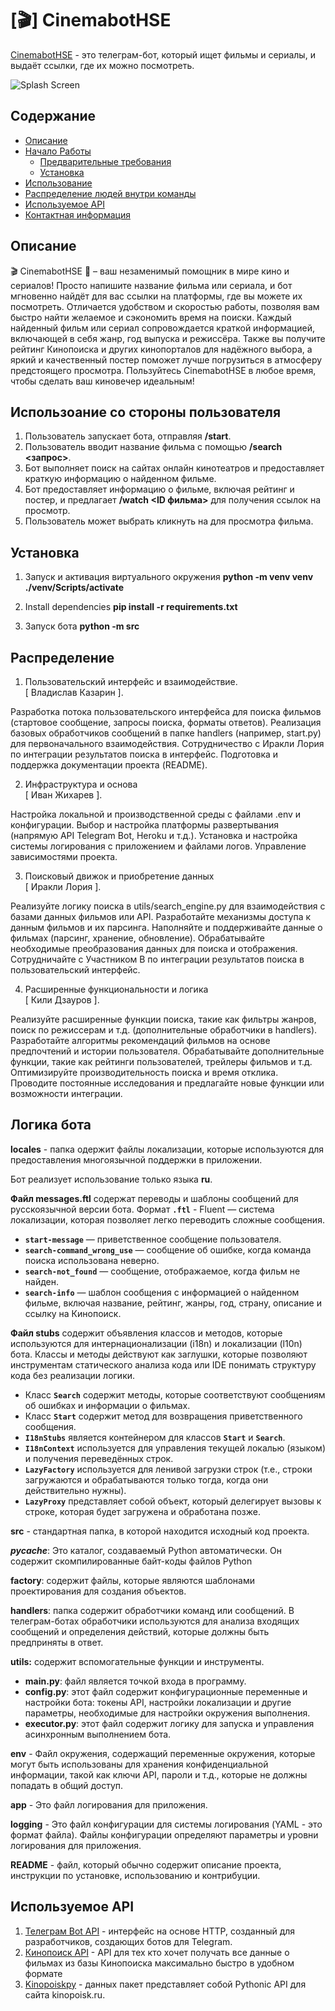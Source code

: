 # [🎬] CinemabotHSE

[CinemabotHSE](https://t.me/CinemaBotFromHsebot) - это телеграм-бот, который ищет фильмы и сериалы, и выдаёт ссылки, где их можно посмотреть. 

![Splash Screen](https://github.com/Zhikharevi/CinemabotHSE/assets/73641038/a86059c9-633b-489c-8fcf-f71416f9cb83)

## Содержание

- [Описание](#описание)
- [Начало Работы](#начало-работы)
  - [Предварительные требования](#предварительные-требования)
  - [Установка](#установка)
- [Использование](#использование)
- [Распределение людей внутри команды](#распределение)
- [Используемое API](#используемое-api)
- [Контактная информация](#контактная-информация)

## Описание 

🎬 CinemabotHSE 🌟 – ваш незаменимый помощник в мире кино и сериалов! Просто напишите название фильма или сериала, и бот мгновенно найдёт для вас ссылки на платформы, где вы можете их посмотреть. Отличается удобством и скоростью работы, позволяя вам быстро найти желаемое и сэкономить время на поиски. Каждый найденный фильм или сериал сопровождается краткой информацией, включающей в себя жанр, год выпуска и режиссёра. Также вы получите рейтинг Кинопоиска и других кинопорталов для надёжного выбора, а яркий и качественный постер поможет лучше погрузиться в атмосферу предстоящего просмотра. Пользуйтесь CinemabotHSE в любое время, чтобы сделать ваш киновечер идеальным!

## Использоание со стороны пользователя
 
1. Пользователь запускает бота, отправляя **/start**.
2. Пользователь вводит название фильма с помощью **/search <запрос>**.
3. Бот выполняет поиск на сайтах онлайн кинотеатров и предоставляет краткую информацию о найденном фильме.
4. Бот предоставляет информацию о фильме, включая рейтинг и постер, и предлагает **/watch <ID фильма>** для получения ссылок на просмотр.
5. Пользователь может выбрать кликнуть на для просмотра фильма.

## Установка

1. Запуск и активация виртуального окружения
**python -m venv venv**
**./venv/Scripts/activate**

2. Install dependencies
**pip install -r requirements.txt**

3. Запуск бота
**python -m src**

## Распределение

1. Пользовательский интерфейс и взаимодействие.<br />[ Владислав Казарин ]. 

Разработка потока пользовательского интерфейса для поиска фильмов (стартовое сообщение, запросы поиска, форматы ответов).
Реализация базовых обработчиков сообщений в папке handlers (например, start.py) для первоначального взаимодействия.
Сотрудничество с Иракли Лория по интеграции результатов поиска в интерфейс. Подготовка и поддержка документации проекта (README).

2. Инфраструктура и основа <br />[ Иван Жихарев ].

Настройка локальной и производственной среды с файлами .env и конфигурации.
Выбор и настройка платформы развертывания (напрямую API Telegram Bot, Heroku и т.д.).
Установка и настройка системы логирования с приложением и файлами логов.
Управление зависимостями проекта.

3. Поисковый движок и приобретение данных <br />[ Иракли Лория ].  

Реализуйте логику поиска в utils/search_engine.py для взаимодействия с базами данных фильмов или API.
Разработайте механизмы доступа к данным фильмов и их парсинга.
Наполняйте и поддерживайте данные о фильмах (парсинг, хранение, обновление).
Обрабатывайте необходимые преобразования данных для поиска и отображения.
Сотрудничайте с Участником B по интеграции результатов поиска в пользовательский интерфейс.

4. Расширенные функциональности и логика <br />[ Кили Дзауров ].  

Реализуйте расширенные функции поиска, такие как фильтры жанров, поиск по режиссерам и т.д. (дополнительные обработчики в handlers).
Разработайте алгоритмы рекомендаций фильмов на основе предпочтений и истории пользователя.
Обрабатывайте дополнительные функции, такие как рейтинги пользователей, трейлеры фильмов и т.д.
Оптимизируйте производительность поиска и время отклика.
Проводите постоянные исследования и предлагайте новые функции или возможности интеграции.

## Логика бота

**locales** - папка одержит файлы локализации, которые используются для предоставления многоязычной поддержки в приложении. 

Бот реализует использование только языка **ru**. 

**Файл messages.ftl** содержат переводы и шаблоны сообщений для русскоязычной версии бота. Формат **`.ftl`** -  Fluent — система локализации, которая позволяет легко переводить сложные сообщения.

- **`start-message`** — приветственное сообщение пользователя.
- **`search-command_wrong_use`** — сообщение об ошибке, когда команда поиска использована неверно.
- **`search-not_found`** — сообщение, отображаемое, когда фильм не найден.
- **`search-info`** — шаблон сообщения с информацией о найденном фильме, включая название, рейтинг, жанры, год, страну, описание и ссылку на Кинопоиск.

****Файл stubs**** содержит объявления классов и методов, которые используются для интернационализации (i18n) и локализации (l10n) бота. Классы и методы действуют как заглушки, которые позволяют инструментам статического анализа кода или IDE понимать структуру кода без реализации логики.

- Класс **`Search`** содержит методы, которые соответствуют сообщениям об ошибках и информации о фильмах.
- Класс **`Start`** содержит метод для возвращения приветственного сообщения.
- **`I18nStubs`** является контейнером для классов **`Start`** и **`Search`**.
- **`I18nContext`** используется для управления текущей локалью (языком) и получения переведённых строк.
- **`LazyFactory`** используется для ленивой загрузки строк (т.е., строки загружаются и обрабатываются только тогда, когда они действительно нужны).
- **`LazyProxy`** представляет собой объект, который делегирует вызовы к строке, которая будет загружена и обработана позже.

**src** -  стандартная папка, в которой находится исходный код проекта.

***pycache***: Это каталог, создаваемый Python автоматически. Он содержит скомпилированные байт-коды файлов Python

**factory**:  содержит файлы, которые являются шаблонами проектирования для создания объектов.

**handlers**: папка содержит обработчики команд или сообщений. В телеграм-ботах обработчики используются для анализа входящих сообщений и определения действий, которые должны быть предприняты в ответ.

**utils:** cодержит вспомогательные функции и инструменты.

- **main.py**: файл является точкой входа в программу.
- **config.py**: этот файл содержит конфигурационные переменные и настройки бота: токены API, настройки локализации и другие параметры, необходимые для настройки окружения выполнения.
- **executor.py**: этот файл содержит логику для запуска и управления асинхронным выполнением бота.

**env** - Файл окружения, содержащий переменные окружения, которые могут быть использованы для хранения конфиденциальной информации, такой как ключи API, пароли и т.д., которые не должны попадать в общий доступ.

**app** - Это файл логирования для приложения. 

**logging** - Это файл конфигурации для системы логирования (YAML - это формат файла). Файлы конфигурации определяют параметры и уровни логирования для приложения.

**README** - файл, который обычно содержит описание проекта, инструкции по установке, использованию и контрибуции.

## Используемое API

1. [Телеграм Bot API](https://core.telegram.org/bots/api) - интерфейс на основе HTTP, созданный для разработчиков, cоздающих ботов для Telegram.
2. [Кинопоиск API](https://kinopoisk.dev/) - API для тех кто хочет получать все данные о фильмах из базы Кинопоиска максимально быстро в удобном формате
3. [Kinopoiskpy](https://github.com/ramusus/kinopoiskpy) - данных пакет представляет собой Pythonic API для сайта kinopoisk.ru.
